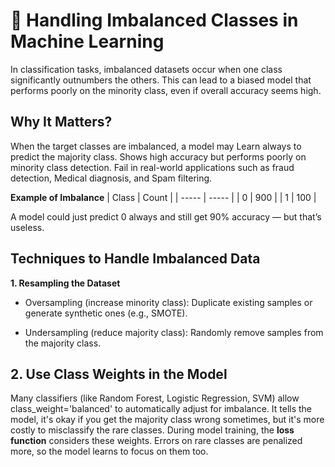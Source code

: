 # 🧪 Handling Imbalanced Classes in Machine Learning

In classification tasks, imbalanced datasets occur when one class significantly outnumbers the others. This can lead to a biased model that performs poorly on the minority class, even if overall accuracy seems high.

## **Why It Matters?**

When the target classes are imbalanced, a model may Learn always to predict the majority class. Shows high accuracy but performs poorly on minority class detection. Fail in real-world applications such as fraud detection, Medical diagnosis, and Spam filtering.

**Example of Imbalance**
| Class | Count |
| ----- | ----- |
| 0     | 900   |
| 1     | 100   |

A model could just predict 0 always and still get 90% accuracy — but that’s useless.

## **Techniques to Handle Imbalanced Data**

**1. Resampling the Dataset**

* Oversampling (increase minority class): Duplicate existing samples or generate synthetic ones (e.g., SMOTE).

* Undersampling (reduce majority class): Randomly remove samples from the majority class.

## **2. Use Class Weights in the Model**

Many classifiers (like Random Forest, Logistic Regression, SVM) allow class_weight='balanced' to automatically adjust for imbalance. It tells the model, it's okay if you get the majority class wrong sometimes, but it's more costly to misclassify the rare classes. During model training, the **loss function** considers these weights.
Errors on rare classes are penalized more, so the model learns to focus on them too.

